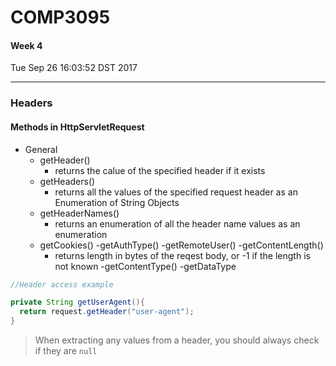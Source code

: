 # COMP3095
#### Week 4
Tue Sep 26 16:03:52 DST 2017

___

### Headers
#### Methods in HttpServletRequest
- General
  - getHeader()
    - returns the calue of the specified header if it exists
  - getHeaders()
    - returns all the values of the specified request header as an Enumeration of String Objects
  - getHeaderNames()
    - returns an enumeration of all the header name values as an enumeration
  - getCookies()
  -getAuthType()
  -getRemoteUser()
  -getContentLength()
    - returns length in bytes of the reqest body, or -1 if the length is not known
  -getContentType()
  -getDataType
```Java
//Header access example

private String getUserAgent(){
  return request.getHeader("user-agent");
}

```
> When extracting any values from a header, you should always check if they are `null`
